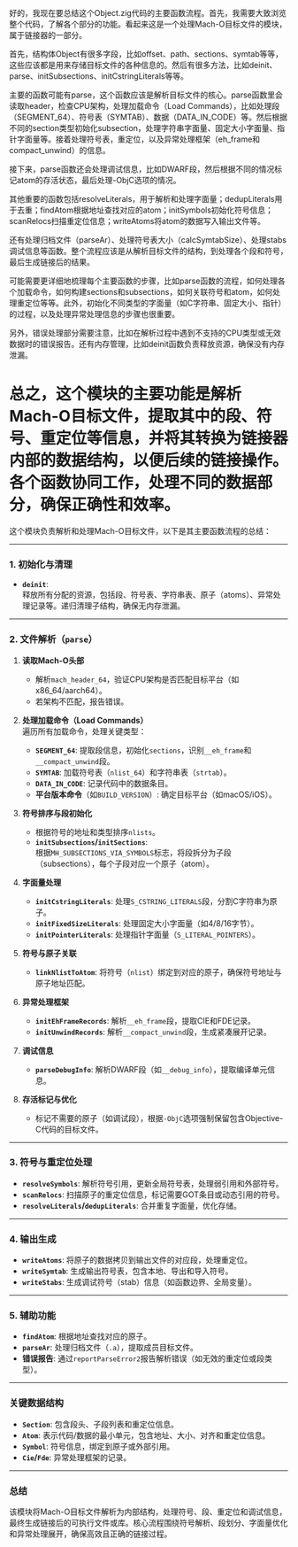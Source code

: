 好的，我现在要总结这个Object.zig代码的主要函数流程。首先，我需要大致浏览整个代码，了解各个部分的功能。看起来这是一个处理Mach-O目标文件的模块，属于链接器的一部分。

首先，结构体Object有很多字段，比如offset、path、sections、symtab等等，这些应该都是用来存储目标文件的各种信息的。然后有很多方法，比如deinit、parse、initSubsections、initCstringLiterals等等。

主要的函数可能有parse，这个函数应该是解析目标文件的核心。parse函数里会读取header，检查CPU架构，处理加载命令（Load Commands），比如处理段（SEGMENT_64）、符号表（SYMTAB）、数据（DATA_IN_CODE）等。然后根据不同的section类型初始化subsection，处理字符串字面量、固定大小字面量、指针字面量等。接着处理符号表，重定位，以及异常处理框架（eh_frame和compact_unwind）的信息。

接下来，parse函数还会处理调试信息，比如DWARF段，然后根据不同的情况标记atom的存活状态，最后处理-ObjC选项的情况。

其他重要的函数包括resolveLiterals，用于解析和处理字面量；dedupLiterals用于去重；findAtom根据地址查找对应的atom；initSymbols初始化符号信息；scanRelocs扫描重定位信息；writeAtoms将atom的数据写入输出文件等。

还有处理归档文件（parseAr）、处理符号表大小（calcSymtabSize）、处理stabs调试信息等函数。整个流程应该是从解析目标文件的结构，到处理各个段和符号，最后生成链接后的结果。

可能需要更详细地梳理每个主要函数的步骤，比如parse函数的流程，如何处理各个加载命令，如何构建sections和subsections，如何关联符号和atom，如何处理重定位等等。此外，初始化不同类型的字面量（如C字符串、固定大小、指针）的过程，以及处理异常处理信息的步骤也很重要。

另外，错误处理部分需要注意，比如在解析过程中遇到不支持的CPU类型或无效数据时的错误报告。还有内存管理，比如deinit函数负责释放资源，确保没有内存泄漏。

总之，这个模块的主要功能是解析Mach-O目标文件，提取其中的段、符号、重定位等信息，并将其转换为链接器内部的数据结构，以便后续的链接操作。各个函数协同工作，处理不同的数据部分，确保正确性和效率。
================================================
这个模块负责解析和处理Mach-O目标文件，以下是其主要函数流程的总结：

---

### **1. 初始化与清理**
- **`deinit`**:  
  释放所有分配的资源，包括段、符号表、字符串表、原子（atoms）、异常处理记录等。递归清理子结构，确保无内存泄漏。

---

### **2. 文件解析（`parse`）**
1. **读取Mach-O头部**  
   - 解析`mach_header_64`，验证CPU架构是否匹配目标平台（如x86_64/aarch64）。
   - 若架构不匹配，报告错误。

2. **处理加载命令（Load Commands）**  
   遍历所有加载命令，处理关键类型：
   - **`SEGMENT_64`**: 提取段信息，初始化`sections`，识别`__eh_frame`和`__compact_unwind`段。
   - **`SYMTAB`**: 加载符号表（`nlist_64`）和字符串表（`strtab`）。
   - **`DATA_IN_CODE`**: 记录代码中的数据条目。
   - **平台版本命令**（如`BUILD_VERSION`）: 确定目标平台（如macOS/iOS）。

3. **符号排序与段初始化**  
   - 根据符号的地址和类型排序`nlists`。
   - **`initSubsections`/`initSections`**:  
     根据`MH_SUBSECTIONS_VIA_SYMBOLS`标志，将段拆分为子段（subsections），每个子段对应一个原子（atom）。

4. **字面量处理**  
   - **`initCstringLiterals`**: 处理`S_CSTRING_LITERALS`段，分割C字符串为原子。
   - **`initFixedSizeLiterals`**: 处理固定大小字面量（如4/8/16字节）。
   - **`initPointerLiterals`**: 处理指针字面量（`S_LITERAL_POINTERS`）。

5. **符号与原子关联**  
   - **`linkNlistToAtom`**: 将符号（`nlist`）绑定到对应的原子，确保符号地址与原子地址匹配。

6. **异常处理框架**  
   - **`initEhFrameRecords`**: 解析`__eh_frame`段，提取CIE和FDE记录。
   - **`initUnwindRecords`**: 解析`__compact_unwind`段，生成紧凑展开记录。

7. **调试信息**  
   - **`parseDebugInfo`**: 解析DWARF段（如`__debug_info`），提取编译单元信息。

8. **存活标记与优化**  
   - 标记不需要的原子（如调试段），根据`-ObjC`选项强制保留包含Objective-C代码的目标文件。

---

### **3. 符号与重定位处理**
- **`resolveSymbols`**: 解析符号引用，更新全局符号表，处理弱引用和外部符号。
- **`scanRelocs`**: 扫描原子的重定位信息，标记需要GOT条目或动态引用的符号。
- **`resolveLiterals`/`dedupLiterals`**: 合并重复字面量，优化存储。

---

### **4. 输出生成**
- **`writeAtoms`**: 将原子的数据拷贝到输出文件的对应段，处理重定位。
- **`writeSymtab`**: 生成输出符号表，包含本地、导出和导入符号。
- **`writeStabs`**: 生成调试符号（stab）信息（如函数边界、全局变量）。

---

### **5. 辅助功能**
- **`findAtom`**: 根据地址查找对应的原子。
- **`parseAr`**: 处理归档文件（`.a`），提取成员目标文件。
- **错误报告**: 通过`reportParseError2`报告解析错误（如无效的重定位或段类型）。

---

### **关键数据结构**
- **`Section`**: 包含段头、子段列表和重定位信息。
- **`Atom`**: 表示代码/数据的最小单元，包含地址、大小、对齐和重定位信息。
- **`Symbol`**: 符号信息，绑定到原子或外部引用。
- **`Cie`/`Fde`**: 异常处理框架的记录。

---

### **总结**
该模块将Mach-O目标文件解析为内部结构，处理符号、段、重定位和调试信息，最终生成链接后的可执行文件或库。核心流程围绕符号解析、段划分、字面量优化和异常处理展开，确保高效且正确的链接过程。